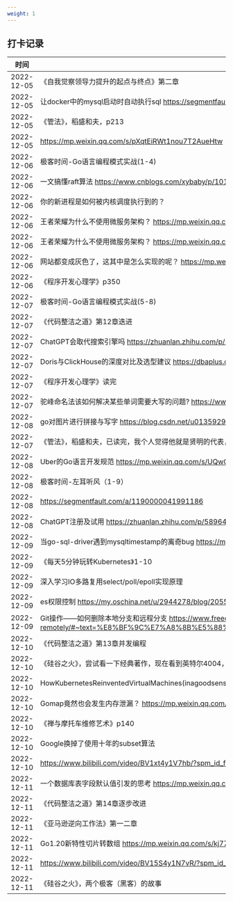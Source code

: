 ```yaml
---
weight: 1
---
```


## 打卡记录

|时间|内容|
|----|----|
|2022-12-05|《自我觉察领导力提升的起点与终点》第二章|
|2022-12-05|让docker中的mysql启动时自动执行sql  https://segmentfault.com/a/1190000020341394|
|2022-12-05|《管法》，稻盛和夫，p213|
|2022-12-05|https://mp.weixin.qq.com/s/pXqtEiRWt1nou7T2AueHtw|
|2022-12-06|极客时间-Go语言编程模式实战(1-4)|
|2022-12-06|一文搞懂raft算法 https://www.cnblogs.com/xybaby/p/10124083.html|
|2022-12-06|你的新进程是如何被内核调度执行到的？|
|2022-12-06|王者荣耀为什么不使用微服务架构？ https://mp.weixin.qq.com/s/VAheJL6M1p5ojATEdSaEGA|
|2022-12-06|王者荣耀为什么不使用微服务架构？ https://mp.weixin.qq.com/s/VAheJL6M1p5ojATEdSaEGA|
|2022-12-06|网站都变成灰色了，这其中是怎么实现的呢？ https://mp.weixin.qq.com/s/yeUbNmadUciOU_gtGAaJkA|
|2022-12-06|《程序开发心理学》p350|
|2022-12-07|极客时间-Go语言编程模式实战(5-8)|
|2022-12-07|《代码整洁之道》第12章迭进|
|2022-12-07|ChatGPT会取代搜索引擎吗 https://zhuanlan.zhihu.com/p/589533490|
|2022-12-07|Doris与ClickHouse的深度对比及选型建议 https://dbaplus.cn/news-73-4152-1.html|
|2022-12-07|《程序开发心理学》读完|
|2022-12-07|驼峰命名法该如何解决某些单词需要大写的问题? https://www.zhihu.com/question/31524855|
|2022-12-08|go对图片进行拼接与写字 https://blog.csdn.net/u013592964/article/details/107042581|
|2022-12-07|《管法》，稻盛和夫，已读完，我个人觉得他就是贤明的代表，很完美的善人，很让人喜欢的老板，但是绝大多数人比较难做到，那对于我们来说可以怎么做呢？我的想法是，你要有利他之心即可，其他的就别太纠结自己是不是学会了。|
|2022-12-08|Uber的Go语言开发规范 https://mp.weixin.qq.com/s/UQwOJVqm5gnQPMgSE3MW9w|
|2022-12-08|极客时间-左耳听风（1-9）|
|2022-12-08|https://segmentfault.com/a/1190000041991186|
|2022-12-08|ChatGPT注册及试用 https://zhuanlan.zhihu.com/p/589642999|
|2022-12-09|当go-sql-driver遇到mysqltimestamp的离奇bug https://mp.weixin.qq.com/s/MH6FldqJtLXSw1M0drEhGg|
|2022-12-09|《每天5分钟玩转Kubernetes》1-10|
|2022-12-09|深入学习IO多路复用select/poll/epoll实现原理|
|2022-12-09|es权限控制 https://my.oschina.net/u/2944278/blog/2055618|
|2022-12-09|Git操作——如何删除本地分支和远程分支 https://www.freecodecamp.org/chinese/news/how-to-delete-a-git-branch-both-locally-and-remotely/#~text=%E8%BF%9C%E7%A8%8B%E5%88%A0%E9%99%A4%E5%88%86%E6%94%AF,%E5%B0%B1%E8%A2%AB%E8%BF%9C%E7%A8%8B%E5%88%A0%E9%99%A4%E4%BA%86%E3%80%82|
|2022-12-10|《代码整洁之道》第13章并发编程|
|2022-12-10|《硅谷之火》，尝试看一下经典著作，现在看到英特尔4004，8008|
|2022-12-10|HowKubernetesReinventedVirtualMachines(inagoodsense) https://iximiuz.com/en/posts/kubernetes-vs-virtual-machines/|
|2022-12-10|Gomap竟然也会发生内存泄漏？ https://mp.weixin.qq.com/s/pdMoDmy3QkDxo9lvAMMmgw|
|2022-12-10|《禅与摩托车维修艺术》p140|
|2022-12-10|Google换掉了使用十年的subset算法|
|2022-12-10|https://www.bilibili.com/video/BV1xt4y1V7hb/?spm_id_from=333.999.0.0&ampvd_source=6dce45a608d67f6d952f23ada5cb8b31|
|2022-12-11|一个数据库表字段默认值引发的思考 https://mp.weixin.qq.com/s/iQb-Rdd1o7FOW2aAenxv7g|
|2022-12-11|《代码整洁之道》第14章逐步改进|
|2022-12-11|《亚马逊逆向工作法》第一二章|
|2022-12-11|Go1.20新特性切片转数组 https://mp.weixin.qq.com/s/kj77I30VR8Xq-Im9pY6hjg|
|2022-12-11|https://www.bilibili.com/video/BV15S4y1N7vR/?spm_id_from=333.337.search-card.all.click&ampvd_source=6dce45a608d67f6d952f23ada5cb8b31|
|2022-12-11|《硅谷之火》，两个极客（黑客）的故事|
